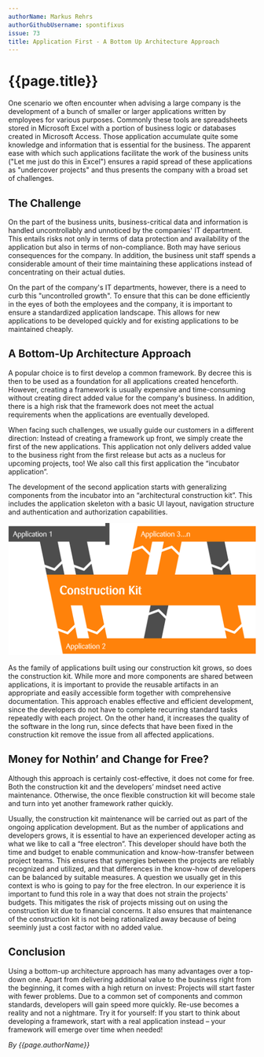 ```yaml
---
authorName: Markus Rehrs
authorGithubUsername: spontifixus
issue: 73
title: Application First - A Bottom Up Architecture Approach
---
```

# {{page.title}}

One scenario we often encounter when advising a large company is the development of a bunch of smaller or larger applications written by employees for various purposes. Commonly these tools are spreadsheets stored in Microsoft Excel with a portion of business logic or databases created in Microsoft Access. Those application accumulate quite some knowledge and information that is essential for the business. The apparent ease with which such applications facilitate the work of the business units ("Let me just do this in Excel") ensures a rapid spread of these applications as "undercover projects" and thus presents the company with a broad set of challenges.

## The Challenge

On the part of the business units, business-critical data and information is handled uncontrollably and unnoticed by the companies' IT department. This entails risks not only in terms of data protection and availability of the application but also in terms of non-compliance. Both may have serious consequences for the company. In addition, the business unit staff spends a considerable amount of their time maintaining these applications instead of concentrating on their actual duties.

On the part of the company's IT departments, however, there is a need to curb this "uncontrolled growth". To ensure that this can be done efficiently in the eyes of both the employees and the company, it is important to ensure a standardized application landscape. This allows for new applications to be developed quickly and for existing applications to be maintained cheaply.

## A Bottom-Up Architecture Approach

A popular choice is to first develop a common framework. By decree this is then to be used as a foundation for all applications created henceforth. However, creating a framework is usually expensive and time-consuming without creating direct added value for the company's business. In addition, there is a high risk that the framework does not meet the actual requirements when the applications are eventually developed.

When facing such challenges, we usually guide our customers in a different direction:
Instead of creating a framework up front, we simply create the first of the new applications. This application not only delivers added value to the business right from the first release but acts as a nucleus for upcoming projects, too! We also call this first application the “incubator application”.

The development of the second application starts with generalizing components from the incubator into an “architectural construction kit”. This includes the application skeleton with a basic UI layout, navigation structure and authentication and authorization capabilities.

![Schematic display of the approach](./application-first/process.png)

As the family of applications built using our construction kit grows, so does the construction kit. While more and more components are shared between applications, it is important to provide the reusable artifacts in an appropriate and easily accessible form together with comprehensive documentation.
This approach enables effective and efficient development, since the developers do not have to complete recurring standard tasks repeatedly with each project. On the other hand, it increases the quality of the software in the long run, since defects that have been fixed in the construction kit remove the issue from all affected applications.

## Money for Nothin’ and Change for Free?

Although this approach is certainly cost-effective, it does not come for free. Both the construction kit and the developers’ mindset need active maintenance. Otherwise, the once flexible construction kit will become stale and turn into yet another framework rather quickly.

Usually, the construction kit maintenance will be carried out as part of the ongoing application development. But as the number of applications and developers grows, it is essential to have an experienced developer acting as what we like to call a “free electron”. This developer should have both the time and budget to enable communication and know-how-transfer between project teams. This ensures that synergies between the projects are reliably recognized and utilized, and that differences in the know-how of developers can be balanced by suitable measures. A question we usually get in this context is who is going to pay for the free electron. In our experience it is important to fund this role in a way that does not strain the projects' budgets. This mitigates the risk of projects missing out on using the construction kit due to financial concerns. It also ensures that maintenance of the construction kit is not being rationalized away because of being seeminly just a cost factor with no added value.

## Conclusion

Using a bottom-up architecture approach has many advantages over a top-down one. Apart from delivering additional value to the business right from the beginning, it comes with a high return on invest: Projects will start faster with fewer problems. Due to a common set of components and common standards, developers will gain speed more quickly. Re-use becomes a reality and not a nightmare.
Try it for yourself: If you start to think about developing a framework, start with a real application instead – your framework will emerge over time when needed!

*By {{page.authorName}}*
